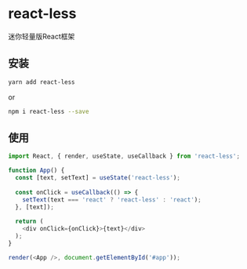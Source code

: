 # react-less
迷你轻量版React框架

## 安装
```sh
yarn add react-less
```
or

```sh
npm i react-less --save
```

## 使用
```js
import React, { render, useState, useCallback } from 'react-less';

function App() {
  const [text, setText] = useState('react-less');
  
  const onClick = useCallback(() => {
    setText(text === 'react' ? 'react-less' : 'react');
  }, [text]);
  
  return (
    <div onClick={onClick}>{text}</div>
  );
}

render(<App />, document.getElementById('#app'));
```

